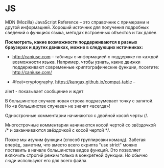 # JS

MDN (Mozilla) JavaScript Reference – это справочник с примерами и другой информацией. Хороший источник для получения подробных сведений о функциях языка, методах встроенных объектов и так далее.


**Посмотреть, какие возможности поддерживаются в разных браузерах и других движках, можно в следующих источниках:**

- http://caniuse.com – таблицы с информацией о поддержке по каждой возможности языка. Например, чтобы узнать, какие движки поддерживают современные криптографические функции, посетите: http://caniuse.com/

- #feat=cryptography.
https://kangax.github.io/compat-table –



alert - показывает сообщение и ждет

В большинстве случаев новая строка подразумевает точку с запятой. Но «в большинстве случаев» не значит «всегда»!

Однострочные комментарии начинаются с двойной косой черты //.

Многострочные комментарии начинаются косой чертой со звёздочкой /* и заканчиваются звёздочкой с косой чертой */.

Позже мы изучим функции (способ группировки команд). Забегая вперёд, заметим, что вместо всего скрипта "use strict" можно поставить в начале большинства видов функций. Это позволяет включить строгий режим только в конкретной функции. Но обычно люди используют его для всего файла.

